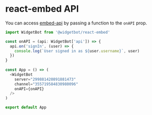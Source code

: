 # react-embed API

You can access [embed-api](/embed/embed-api/README.md) by passing a function to the `onAPI` prop.

```ts
import WidgetBot from '@widgetbot/react-embed'

const onAPI = (api: WidgetBot['api']) => {
  api.on('signIn', (user) => {
    console.log(`User signed in as ${user.username}`, user)
  })
}
  
const App = () => (
  <WidgetBot
    server="299881420891881473"
    channel="355719584830980096"
    onAPI={onAPI}
  />
)

export default App
```

